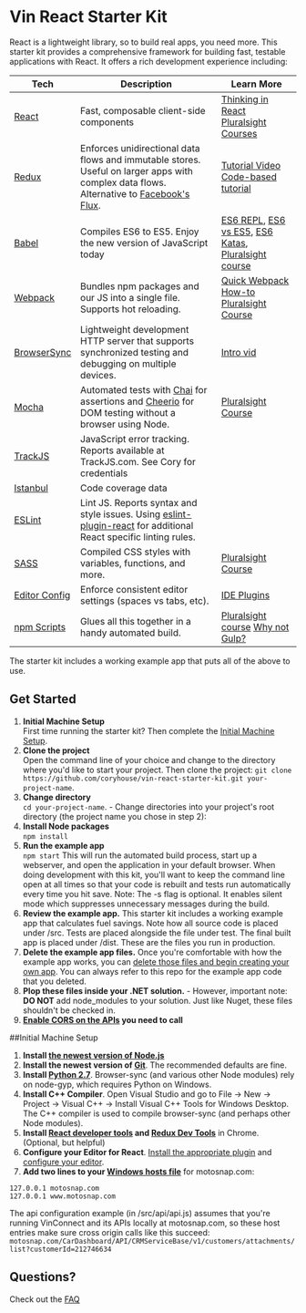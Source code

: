 # Vin React Starter Kit
React is a lightweight library, so to build real apps, you need more. This starter kit provides a comprehensive framework for building fast, testable applications with React. It offers a rich development experience including:

| **Tech** | **Description** |**Learn More**|
|----------|-------|---|
|  [React](https://facebook.github.io/react/)  |   Fast, composable client-side components    |[Thinking in React](https://facebook.github.io/react/docs/thinking-in-react.html) [Pluralsight Courses](https://www.pluralsight.com/search?q=react&categories=course)  |
|  [Redux](http://redux.js.org) |  Enforces unidirectional data flows and immutable stores. Useful on larger apps with complex data flows. Alternative to [Facebook's Flux](https://facebook.github.io/flux/docs/overview.html).| [Tutorial Video](https://egghead.io/series/getting-started-with-redux) [Code-based tutorial](https://github.com/happypoulp/redux-tutorial)   |
|  [Babel](http://babeljs.io) |  Compiles ES6 to ES5. Enjoy the new version of JavaScript today     | [ES6 REPL](https://babeljs.io/repl/), [ES6 vs ES5](http://es6-features.org), [ES6 Katas](http://es6katas.org), [Pluralsight course](http://www.pluralsight.com/courses/javascript-fundamentals-es6)    |
| [Webpack](http://webpack.github.io) | Bundles npm packages and our JS into a single file. Supports hot reloading. | [Quick Webpack How-to](https://github.com/petehunt/webpack-howto) [Pluralsight Course](https://www.pluralsight.com/courses/webpack-fundamentals)|
| [BrowserSync](http://www.browsersync.com) | Lightweight development HTTP server that supports synchronized testing and debugging on multiple devices. | [Intro vid](https://www.youtube.com/watch?time_continue=1&v=heNWfzc7ufQ)|
| [Mocha](http://mochajs.org) | Automated tests with [Chai](http://chaijs.com/) for assertions and [Cheerio](https://www.npmjs.com/package/cheerio) for DOM testing without a browser using Node. | [Pluralsight Course](https://www.pluralsight.com/courses/testing-javascript) |
|[TrackJS](http://www.trackjs.com) | JavaScript error tracking. Reports available at TrackJS.com. See Cory for credentials | |  
|[Istanbul](https://github.com/gotwarlost/istanbul) | Code coverage data | | | 
| [ESLint](http://eslint.org/)| Lint JS. Reports syntax and style issues. Using [eslint-plugin-react](https://github.com/yannickcr/eslint-plugin-react) for additional React specific linting rules. | |
| [SASS](http://sass-lang.com/) | Compiled CSS styles with variables, functions, and more. | [Pluralsight Course](https://www.pluralsight.com/courses/better-css)|
| [Editor Config](http://editorconfig.org) | Enforce consistent editor settings (spaces vs tabs, etc). | [IDE Plugins](http://editorconfig.org/#download) |
| [npm Scripts](https://docs.npmjs.com/misc/scripts)| Glues all this together in a handy automated build. | [Pluralsight course](https://www.pluralsight.com/courses/npm-build-tool-introduction) [Why not Gulp?](https://medium.com/@housecor/why-i-left-gulp-and-grunt-for-npm-scripts-3d6853dd22b8#.vtaziro8n)  |

The starter kit includes a working example app that puts all of the above to use.

## Get Started
 1. **Initial Machine Setup**  
First time running the starter kit? Then complete the [Initial Machine Setup](https://github.com/coryhouse/vin-javascript-starter-kit#initial-machine-setup).
 2. **Clone the project**  
Open the command line of your choice and change to the directory where you'd like to start your project. Then clone the project: `git clone https://github.com/coryhouse/vin-react-starter-kit.git your-project-name`.  
 3. **Change directory**  
`cd your-project-name`. - Change directories into your project's root directory (the project name you chose in step 2):
 4. **Install Node packages**   
`npm install`
 5. **Run the example app**  
`npm start`
This will run the automated build process, start up a webserver, and open the application in your default browser. When doing development with this kit, you'll want to keep the command line open at all times so that your code is rebuilt and tests run automatically every time you hit save. Note: The -s flag is optional. It enables silent mode which suppresses unnecessary messages during the build.
 6. **Review the example app.** This starter kit includes a working example app that calculates fuel savings. Note how all source code is placed under /src. Tests are placed alongside the file under test. The final built app is placed under /dist. These are the files you run in production.
 7. **Delete the example app files.** Once you're comfortable with how the example app works, you can [delete those files and begin creating your own app](https://github.com/coryhouse/vin-javascript-starter-kit#i-just-want-an-empty-starter-kit). You can always refer to this repo for the example app code that you deleted.
 8. **Plop these files inside your .NET solution.** - However, important note: **DO NOT** add node_modules to your solution. Just like Nuget, these files shouldn't be checked in. 
 9. **[Enable CORS on the APIs](https://github.com/coryhouse/vin-react-starter-kit#how-do-i-call-our-existing-web-apis) you need to call** 

##Initial Machine Setup
 1. **Install [the newest version of Node.js](https://nodejs.org)**
 2. **Install the newest version of [Git](https://git-scm.com/downloads)**.  The recommended defaults are fine.
 3. **Install [Python 2.7](https://www.python.org/downloads/)**. Browser-sync (and various other Node modules) rely on node-gyp, which requires Python on Windows.  
 4. **Install C++ Compiler**. Open Visual Studio and go to File -> New -> Project -> Visual C++ -> Install Visual C++ Tools for Windows Desktop. The C++ compiler is used to compile browser-sync (and perhaps other Node modules).
 5. **Install [React developer tools](https://chrome.google.com/webstore/detail/react-developer-tools/fmkadmapgofadopljbjfkapdkoienihi?hl=en) and [Redux Dev Tools](https://chrome.google.com/webstore/detail/redux-devtools/lmhkpmbekcpmknklioeibfkpmmfibljd?hl=en)** in Chrome. (Optional, but helpful)
 6. **Configure your Editor for React**. [Install the appropriate plugin](https://github.com/facebook/react/wiki/Complementary-Tools#jsx-integrations) and [configure your editor](https://github.com/kriasoft/react-starter-kit/blob/master/docs/how-to-configure-text-editors.md).
 7. **Add two lines to your [Windows hosts file](https://www.rackspace.com/knowledge_center/article/modify-your-hosts-file)** for motosnap.com: 
```
127.0.0.1 motosnap.com
127.0.0.1 www.motosnap.com
```
The api configuration example (in /src/api/api.js) assumes that you're running VinConnect and its APIs locally at motosnap.com, so these host entries make sure cross origin calls like this succeed: `motosnap.com/CarDashboard/API/CRMServiceBase/v1/customers/attachments/list?customerId=212746634`

## Questions?
Check out the [FAQ](/docs/FAQ.md)
